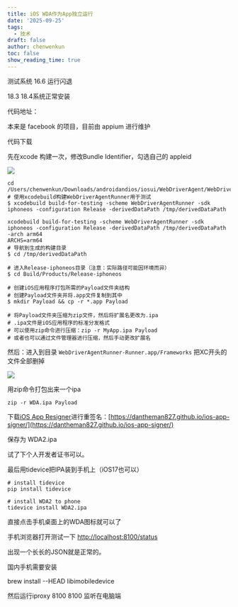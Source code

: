 ```yaml
---
title: iOS WDA作为App独立运行
date: '2025-09-25'
tags:
  - 技术
draft: false
author: chenwenkun
toc: false
show_reading_time: true
---
```

测试系统 16.6 运行闪退

18.3 18.4系统正常安装

代码地址：

本来是 facebook 的项目，目前由 appium 进行维护

代码下载

先在xcode 构建一次，修改Bundle Identifier，勾选自己的 appleid

![](https://prod-files-secure.s3.us-west-2.amazonaws.com/c205fb54-92b2-4987-8be3-972b67d27acc/cb756a73-27bc-4b0d-951a-858df3344b59/image.png?X-Amz-Algorithm=AWS4-HMAC-SHA256&X-Amz-Content-Sha256=UNSIGNED-PAYLOAD&X-Amz-Credential=ASIAZI2LB466XVFWCINK%2F20251020%2Fus-west-2%2Fs3%2Faws4_request&X-Amz-Date=20251020T005515Z&X-Amz-Expires=3600&X-Amz-Security-Token=IQoJb3JpZ2luX2VjEDgaCXVzLXdlc3QtMiJHMEUCIQCNU9xnWjKlUliZyS5Dl0GZadId0gTQHZVDSnfFnqad8gIgNHx0YZ3mLVbNA97%2F4ShettQK3GNSb3SffGZ7lKiW4GAqiAQI4f%2F%2F%2F%2F%2F%2F%2F%2F%2F%2FARAAGgw2Mzc0MjMxODM4MDUiDJ1aBIPB39AednhViyrcA%2BJVMGuRUXSsKS9Elxw%2FwkyPsSkunarZoLtC1SlCrGd6KAkeqk84%2B06n1nWxFVHm4ZYiysrmQYan7N%2BmyyAfRtYbRYlMnBxGzhFXTlwR27osreH8qrBciutnkaMJ53pKgT1zBhmpVxPrKp7lsZoUt1G%2BtflGUXikPa2KHHKcv8jo1%2FEWr0nAo4QBFMICskReBAhtwxjP8b7k2bEdBX30ZL50EwksElW3oYdLkioZwidQ3LuoNiBzEO%2FjrQurhGEhdJRAr8uEQPlPbtw8%2FzcN2xPVp%2FxHkGi67XArLgD0UvXbnkPVMIX%2B0spKMHy1RJUX0Ine6YxDtqspGxb76rfpkMOjiQ6jrFCB0d9vApp1FloetzSQXl5nmLjfNutq0IGO6N4jWkhvAFkeLkxi4HDSwqVOS07AkgFBvewH6NpvsMB4JqEannKXgkeQhkM61%2F9SVHmJ5Ga0F2mMnZa%2BvaN7AhrSjIayFavjBTdD9yXgggbTOJrSFlk7fVZNTc5mFiyl%2F8182HEwg6TuYHtdK8Zh%2BipBpBbtRbOSLZQhDV6ll%2FX6zoOGCVydSLdDZLiG5mdVAxAIAPp3JvtJfpmjtrPzQOxQtZ2nQPw8pIaAE4RRfn6XZl8yhF0pa2SwMTrYMN351ccGOqUB78cZM0f601LxkP%2BTGkICMD3q1Ty5AJHHmStQ%2FGWWarYAboLlKJDcnSZu1OhLK6B1rt2vGHK4XPipnZrEXk5NyL7KK%2B%2Bkzx6AkLs4XGkG85zeRvPQPKJMMbJ1cDf5DFMyYyKxbXZc69v9nspUkw%2Bna3SPXeqQ9d9sYHyX6zK%2BBev4FHwQB76DiE%2F3l%2BuGsKIHDF4KxtLFoFblknW5dlphKNHJr738&X-Amz-Signature=0753fa83e763f54b3465d5f9e6a3324aec4d010b2b95c6f75c10f46639e7c8e8&X-Amz-SignedHeaders=host&x-amz-checksum-mode=ENABLED&x-id=GetObject)

```shell
cd /Users/chenwenkun/Downloads/androidandios/iosui/WebDriverAgent/WebDriverAgent
# 使用xcodebuild构建WebDriverAgentRunner用于测试
$ xcodebuild build-for-testing -scheme WebDriverAgentRunner -sdk iphoneos -configuration Release -derivedDataPath /tmp/derivedDataPath

xcodebuild build-for-testing -scheme WebDriverAgentRunner -sdk iphoneos -configuration Release -derivedDataPath /tmp/derivedDataPath -arch arm64
ARCHS=arm64
# 导航到生成的构建目录
$ cd /tmp/derivedDataPath

# 进入Release-iphoneos目录（注意：实际路径可能因环境而异）
$ cd Build/Products/Release-iphoneos

# 创建iOS应用程序打包所需的Payload文件夹结构
# 创建Payload文件夹并将.app文件复制到其中
$ mkdir Payload && cp -r *.app Payload

# 将Payload文件夹压缩为zip文件，然后将扩展名更改为.ipa
# .ipa文件是iOS应用程序的标准分发格式
# 可以使用zip命令进行压缩：zip -r MyApp.ipa Payload
# 或者也可以通过文件管理器进行压缩，然后手动更改扩展名
```

然后：进入到目录 `WebDriverAgentRunner-Runner.app/Frameworks` 把XC开头的文件全部删掉

![](https://prod-files-secure.s3.us-west-2.amazonaws.com/c205fb54-92b2-4987-8be3-972b67d27acc/358b8d2b-1bfe-4fb9-beb5-83e1de5f201e/image.png?X-Amz-Algorithm=AWS4-HMAC-SHA256&X-Amz-Content-Sha256=UNSIGNED-PAYLOAD&X-Amz-Credential=ASIAZI2LB466XVFWCINK%2F20251020%2Fus-west-2%2Fs3%2Faws4_request&X-Amz-Date=20251020T005515Z&X-Amz-Expires=3600&X-Amz-Security-Token=IQoJb3JpZ2luX2VjEDgaCXVzLXdlc3QtMiJHMEUCIQCNU9xnWjKlUliZyS5Dl0GZadId0gTQHZVDSnfFnqad8gIgNHx0YZ3mLVbNA97%2F4ShettQK3GNSb3SffGZ7lKiW4GAqiAQI4f%2F%2F%2F%2F%2F%2F%2F%2F%2F%2FARAAGgw2Mzc0MjMxODM4MDUiDJ1aBIPB39AednhViyrcA%2BJVMGuRUXSsKS9Elxw%2FwkyPsSkunarZoLtC1SlCrGd6KAkeqk84%2B06n1nWxFVHm4ZYiysrmQYan7N%2BmyyAfRtYbRYlMnBxGzhFXTlwR27osreH8qrBciutnkaMJ53pKgT1zBhmpVxPrKp7lsZoUt1G%2BtflGUXikPa2KHHKcv8jo1%2FEWr0nAo4QBFMICskReBAhtwxjP8b7k2bEdBX30ZL50EwksElW3oYdLkioZwidQ3LuoNiBzEO%2FjrQurhGEhdJRAr8uEQPlPbtw8%2FzcN2xPVp%2FxHkGi67XArLgD0UvXbnkPVMIX%2B0spKMHy1RJUX0Ine6YxDtqspGxb76rfpkMOjiQ6jrFCB0d9vApp1FloetzSQXl5nmLjfNutq0IGO6N4jWkhvAFkeLkxi4HDSwqVOS07AkgFBvewH6NpvsMB4JqEannKXgkeQhkM61%2F9SVHmJ5Ga0F2mMnZa%2BvaN7AhrSjIayFavjBTdD9yXgggbTOJrSFlk7fVZNTc5mFiyl%2F8182HEwg6TuYHtdK8Zh%2BipBpBbtRbOSLZQhDV6ll%2FX6zoOGCVydSLdDZLiG5mdVAxAIAPp3JvtJfpmjtrPzQOxQtZ2nQPw8pIaAE4RRfn6XZl8yhF0pa2SwMTrYMN351ccGOqUB78cZM0f601LxkP%2BTGkICMD3q1Ty5AJHHmStQ%2FGWWarYAboLlKJDcnSZu1OhLK6B1rt2vGHK4XPipnZrEXk5NyL7KK%2B%2Bkzx6AkLs4XGkG85zeRvPQPKJMMbJ1cDf5DFMyYyKxbXZc69v9nspUkw%2Bna3SPXeqQ9d9sYHyX6zK%2BBev4FHwQB76DiE%2F3l%2BuGsKIHDF4KxtLFoFblknW5dlphKNHJr738&X-Amz-Signature=60001c5138ced21162080430755558ac7c2f16cec8719f977685a4f758ec64dc&X-Amz-SignedHeaders=host&x-amz-checksum-mode=ENABLED&x-id=GetObject)

用zip命令打包出来一个ipa

```shell
zip -r WDA.ipa Payload
```

下载[iOS App Resigner](https://zhida.zhihu.com/search?content_id=237756070&content_type=Article&match_order=1&q=iOS%20App%20Resigner&zd_token=eyJhbGciOiJIUzI1NiIsInR5cCI6IkpXVCJ9.eyJpc3MiOiJ6aGlkYV9zZXJ2ZXIiLCJleHAiOjE3NDQzNTQ0ODAsInEiOiJpT1MgQXBwIFJlc2lnbmVyIiwiemhpZGFfc291cmNlIjoiZW50aXR5IiwiY29udGVudF9pZCI6MjM3NzU2MDcwLCJjb250ZW50X3R5cGUiOiJBcnRpY2xlIiwibWF0Y2hfb3JkZXIiOjEsInpkX3Rva2VuIjpudWxsfQ.XGwOKX0ujlvhojSuRT3SlA0sDFnQK-FxDJr60CX6YqU&zhida_source=entity)进行重签名：[https://dantheman827.github.io/ios-app-signer/](https://dantheman827.github.io/ios-app-signer/)

保存为 WDA2.ipa

试了下个人开发者证书可以。

最后用tidevice把IPA装到手机上（iOS17也可以）

```shell
# install tidevice
pip install tidevice

# install WDA2 to phone
tidevice install WDA2.ipa
```

直接点击手机桌面上的WDA图标就可以了

手机浏览器打开测试一下 [http://localhost:8100/status](http://localhost:8100/status)

出现一个长长的JSON就是正常的。

国内手机需要安装

brew install --HEAD libimobiledevice

然后运行iproxy 8100 8100 监听在电脑端
